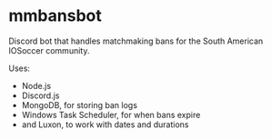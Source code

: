 # mmbansbot
 Discord bot that handles matchmaking bans for the South American IOSoccer community.

Uses: 
- Node.js
- Discord.js
- MongoDB, for storing ban logs
- Windows Task Scheduler, for when bans expire
- and Luxon, to work with dates and durations
